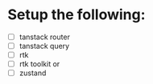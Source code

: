 # Setup the following:

- [ ] tanstack router
- [ ] tanstack query
- [ ] rtk
- [ ] rtk toolkit
      or
- [ ] zustand
